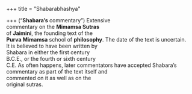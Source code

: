 +++
title = "Shabarabhashya"

+++
(“**Shabara’s** commentary”) Extensive  
commentary on the **Mimamsa Sutras**  
of **Jaimini**, the founding text of the  
**Purva Mimamsa** school of **philosophy**. The date of the text is uncertain.  
It is believed to have been written by  
Shabara in either the first century  
B.C.E., or the fourth or sixth century  
C.E. As often happens, later commentators have accepted Shabara’s commentary as part of the text itself and  
commented on it as well as on the  
original sutras.